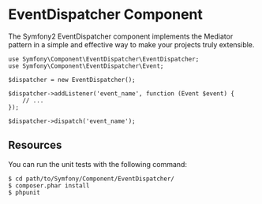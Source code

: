 EventDispatcher Component
=========================

The Symfony2 EventDispatcher component implements the Mediator pattern in a
simple and effective way to make your projects truly extensible.

    use Symfony\Component\EventDispatcher\EventDispatcher;
    use Symfony\Component\EventDispatcher\Event;

    $dispatcher = new EventDispatcher();

    $dispatcher->addListener('event_name', function (Event $event) {
        // ...
    });

    $dispatcher->dispatch('event_name');

Resources
---------

You can run the unit tests with the following command:

    $ cd path/to/Symfony/Component/EventDispatcher/
    $ composer.phar install
    $ phpunit
